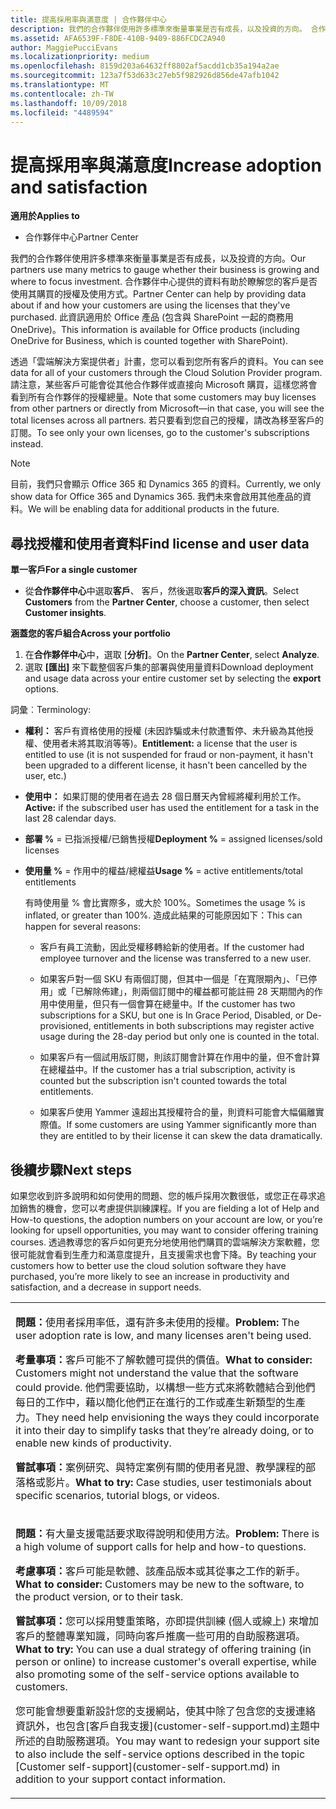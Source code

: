 ```yaml
---
title: 提高採用率與滿意度 | 合作夥伴中心
description: 我們的合作夥伴使用許多標準來衡量事業是否有成長，以及投資的方向。 合作夥伴中心提供的資料有助於瞭解您的客戶是否使用其購買的授權及使用方式。
ms.assetid: AFA6539F-F8DE-410B-9409-886FCDC2A940
author: MaggiePucciEvans
ms.localizationpriority: medium
ms.openlocfilehash: 8159d203a64632ff8802af5acdd1cb35a194a2ae
ms.sourcegitcommit: 123a7f53d633c27eb5f982926d856de47afb1042
ms.translationtype: MT
ms.contentlocale: zh-TW
ms.lasthandoff: 10/09/2018
ms.locfileid: "4489594"
---
```

# <a name="increase-adoption-and-satisfaction"></a><span data-ttu-id="3a76e-104">提高採用率與滿意度</span><span class="sxs-lookup"><span data-stu-id="3a76e-104">Increase adoption and satisfaction</span></span>

**<span data-ttu-id="3a76e-105">適用於</span><span class="sxs-lookup"><span data-stu-id="3a76e-105">Applies to</span></span>**

-  <span data-ttu-id="3a76e-106">合作夥伴中心</span><span class="sxs-lookup"><span data-stu-id="3a76e-106">Partner Center</span></span>

<span data-ttu-id="3a76e-107">我們的合作夥伴使用許多標準來衡量事業是否有成長，以及投資的方向。</span><span class="sxs-lookup"><span data-stu-id="3a76e-107">Our partners use many metrics to gauge whether their business is growing and where to focus investment.</span></span> <span data-ttu-id="3a76e-108">合作夥伴中心提供的資料有助於瞭解您的客戶是否使用其購買的授權及使用方式。</span><span class="sxs-lookup"><span data-stu-id="3a76e-108">Partner Center can help by providing data about if and how your customers are using the licenses that they've purchased.</span></span> <span data-ttu-id="3a76e-109">此資訊適用於 Office 產品 (包含與 SharePoint 一起的商務用 OneDrive)。</span><span class="sxs-lookup"><span data-stu-id="3a76e-109">This information is available for Office products (including OneDrive for Business, which is counted together with SharePoint).</span></span>

<span data-ttu-id="3a76e-110">透過「雲端解決方案提供者」計畫，您可以看到您所有客戶的資料。</span><span class="sxs-lookup"><span data-stu-id="3a76e-110">You can see data for all of your customers through the Cloud Solution Provider program.</span></span> <span data-ttu-id="3a76e-111">請注意，某些客戶可能會從其他合作夥伴或直接向 Microsoft 購買，這樣您將會看到所有合作夥伴的授權總量。</span><span class="sxs-lookup"><span data-stu-id="3a76e-111">Note that some customers may buy licenses from other partners or directly from Microsoft—in that case, you will see the total licenses across all partners.</span></span> <span data-ttu-id="3a76e-112">若只要看到您自己的授權，請改為移至客戶的訂閱。</span><span class="sxs-lookup"><span data-stu-id="3a76e-112">To see only your own licenses, go to the customer's subscriptions instead.</span></span>

> [!NOTE]  
>  <span data-ttu-id="3a76e-113">目前，我們只會顯示 Office 365 和 Dynamics 365 的資料。</span><span class="sxs-lookup"><span data-stu-id="3a76e-113">Currently, we only show data for Office 365 and Dynamics 365.</span></span> <span data-ttu-id="3a76e-114">我們未來會啟用其他產品的資料。</span><span class="sxs-lookup"><span data-stu-id="3a76e-114">We will be enabling data for additional products in the future.</span></span>

## <a name="find-license-and-user-data"></a><span data-ttu-id="3a76e-115">尋找授權和使用者資料</span><span class="sxs-lookup"><span data-stu-id="3a76e-115">Find license and user data</span></span>


**<span data-ttu-id="3a76e-116">單一客戶</span><span class="sxs-lookup"><span data-stu-id="3a76e-116">For a single customer</span></span>**

-   <span data-ttu-id="3a76e-117">從**合作夥伴中心**中選取**客戶**、 客戶，然後選取**客戶的深入資訊**。</span><span class="sxs-lookup"><span data-stu-id="3a76e-117">Select **Customers** from the **Partner Center**, choose a customer, then select **Customer insights**.</span></span>

**<span data-ttu-id="3a76e-118">涵蓋您的客戶組合</span><span class="sxs-lookup"><span data-stu-id="3a76e-118">Across your portfolio</span></span>**

1.  <span data-ttu-id="3a76e-119">在**合作夥伴中心**中，選取 [**分析]**。</span><span class="sxs-lookup"><span data-stu-id="3a76e-119">On the **Partner Center**, select **Analyze**.</span></span>
2.  <span data-ttu-id="3a76e-120">選取 **\[匯出\]** 來下載整個客戶集的部署與使用量資料</span><span class="sxs-lookup"><span data-stu-id="3a76e-120">Download deployment and usage data across your entire customer set by selecting the **export** options.</span></span>

<span data-ttu-id="3a76e-121">詞彙︰</span><span class="sxs-lookup"><span data-stu-id="3a76e-121">Terminology:</span></span>

-   <span data-ttu-id="3a76e-122">**權利：** 客戶有資格使用的授權 (未因詐騙或未付款遭暫停、未升級為其他授權、使用者未將其取消等等)。</span><span class="sxs-lookup"><span data-stu-id="3a76e-122">**Entitlement:** a license that the user is entitled to use (it is not suspended for fraud or non-payment, it hasn't been upgraded to a different license, it hasn't been cancelled by the user, etc.)</span></span>

-   <span data-ttu-id="3a76e-123">**使用中：** 如果訂閱的使用者在過去 28 個日曆天內曾經將權利用於工作。</span><span class="sxs-lookup"><span data-stu-id="3a76e-123">**Active:** if the subscribed user has used the entitlement for a task in the last 28 calendar days.</span></span>

-   <span data-ttu-id="3a76e-124">**部署 %** = 已指派授權/已銷售授權</span><span class="sxs-lookup"><span data-stu-id="3a76e-124">**Deployment %** = assigned licenses/sold licenses</span></span>

-   <span data-ttu-id="3a76e-125">**使用量 %** = 作用中的權益/總權益</span><span class="sxs-lookup"><span data-stu-id="3a76e-125">**Usage %** = active entitlements/total entitlements</span></span>

    <span data-ttu-id="3a76e-126">有時使用量 % 會比實際多，或大於 100%。</span><span class="sxs-lookup"><span data-stu-id="3a76e-126">Sometimes the usage % is inflated, or greater than 100%.</span></span> <span data-ttu-id="3a76e-127">造成此結果的可能原因如下：</span><span class="sxs-lookup"><span data-stu-id="3a76e-127">This can happen for several reasons:</span></span>

    -   <span data-ttu-id="3a76e-128">客戶有員工流動，因此受權移轉給新的使用者。</span><span class="sxs-lookup"><span data-stu-id="3a76e-128">If the customer had employee turnover and the license was transferred to a new user.</span></span>

    -   <span data-ttu-id="3a76e-129">如果客戶對一個 SKU 有兩個訂閱，但其中一個是「在寬限期內」、「已停用」或「已解除佈建」，則兩個訂閱中的權益都可能註冊 28 天期間內的作用中使用量，但只有一個會算在總量中。</span><span class="sxs-lookup"><span data-stu-id="3a76e-129">If the customer has two subscriptions for a SKU, but one is In Grace Period, Disabled, or De-provisioned, entitlements in both subscriptions may register active usage during the 28-day period but only one is counted in the total.</span></span>

    -   <span data-ttu-id="3a76e-130">如果客戶有一個試用版訂閱，則該訂閱會計算在作用中的量，但不會計算在總權益中。</span><span class="sxs-lookup"><span data-stu-id="3a76e-130">If the customer has a trial subscription, activity is counted but the subscription isn't counted towards the total entitlements.</span></span>

    -   <span data-ttu-id="3a76e-131">如果客戶使用 Yammer 遠超出其授權符合的量，則資料可能會大幅偏離實際值。</span><span class="sxs-lookup"><span data-stu-id="3a76e-131">If some customers are using Yammer significantly more than they are entitled to by their license it can skew the data dramatically.</span></span>

## <a name="next-steps"></a><span data-ttu-id="3a76e-132">後續步驟</span><span class="sxs-lookup"><span data-stu-id="3a76e-132">Next steps</span></span>


<span data-ttu-id="3a76e-133">如果您收到許多說明和如何使用的問題、您的帳戶採用次數很低，或您正在尋求追加銷售的機會，您可以考慮提供訓練課程。</span><span class="sxs-lookup"><span data-stu-id="3a76e-133">If you are fielding a lot of Help and How-to questions, the adoption numbers on your account are low, or you’re looking for upsell opportunities, you may want to consider offering training courses.</span></span> <span data-ttu-id="3a76e-134">透過教導您的客戶如何更充分地使用他們購買的雲端解決方案軟體，您很可能就會看到生產力和滿意度提升，且支援需求也會下降。</span><span class="sxs-lookup"><span data-stu-id="3a76e-134">By teaching your customers how to better use the cloud solution software they have purchased, you’re more likely to see an increase in productivity and satisfaction, and a decrease in support needs.</span></span>

<table>
<colgroup>
<col width="100%" />
</colgroup>
<tbody>
<tr class="odd">
<td><p><span data-ttu-id="3a76e-135"><strong>問題：</strong>使用者採用率低，還有許多未使用的授權。</span><span class="sxs-lookup"><span data-stu-id="3a76e-135"><strong>Problem:</strong> The user adoption rate is low, and many licenses aren't being used.</span></span></p>
<p><span data-ttu-id="3a76e-136"><strong>考量事項：</strong>客戶可能不了解軟體可提供的價值。</span><span class="sxs-lookup"><span data-stu-id="3a76e-136"><strong>What to consider:</strong> Customers might not understand the value that the software could provide.</span></span> <span data-ttu-id="3a76e-137">他們需要協助，以構想一些方式來將軟體結合到他們每日的工作中，藉以簡化他們正在進行的工作或產生新類型的生產力。</span><span class="sxs-lookup"><span data-stu-id="3a76e-137">They need help envisioning the ways they could incorporate it into their day to simplify tasks that they’re already doing, or to enable new kinds of productivity.</span></span></p>
<p><span data-ttu-id="3a76e-138"><strong>嘗試事項：</strong>案例研究、與特定案例有關的使用者見證、教學課程的部落格或影片。</span><span class="sxs-lookup"><span data-stu-id="3a76e-138"><strong>What to try:</strong> Case studies, user testimonials about specific scenarios, tutorial blogs, or videos.</span></span></p></td>
</tr>
<tr class="even">
<td><p><span data-ttu-id="3a76e-139"><strong>問題：</strong>有大量支援電話要求取得說明和使用方法。</span><span class="sxs-lookup"><span data-stu-id="3a76e-139"><strong>Problem:</strong> There is a high volume of support calls for help and how-to questions.</span></span></p>
<p><span data-ttu-id="3a76e-140"><strong>考慮事項：</strong>客戶可能是軟體、該產品版本或其從事之工作的新手。</span><span class="sxs-lookup"><span data-stu-id="3a76e-140"><strong>What to consider:</strong> Customers may be new to the software, to the product version, or to their task.</span></span></p>
<p><span data-ttu-id="3a76e-141"><strong>嘗試事項：</strong>您可以採用雙重策略，亦即提供訓練 (個人或線上) 來增加客戶的整體專業知識，同時向客戶推廣一些可用的自助服務選項。</span><span class="sxs-lookup"><span data-stu-id="3a76e-141"><strong>What to try:</strong> You can use a dual strategy of offering training (in person or online) to increase customer's overall expertise, while also promoting some of the self-service options available to customers.</span></span></p>
<p><span data-ttu-id="3a76e-142">您可能會想要重新設計您的支援網站，使其中除了包含您的支援連絡資訊外，也包含[客戶自我支援](customer-self-support.md)主題中所述的自助服務選項。</span><span class="sxs-lookup"><span data-stu-id="3a76e-142">You may want to redesign your support site to also include the self-service options described in the topic [Customer self-support](customer-self-support.md) in addition to your support contact information.</span></span></p></td>
</tr>
</tbody>
</table>

 

 

 



